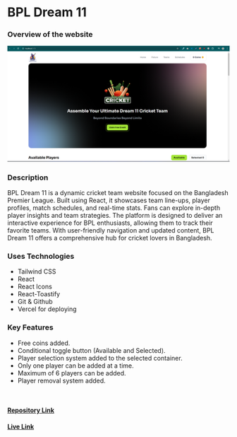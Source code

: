 # BPL Dream 11

### Overview of the website

![alt text](./public/image.png)

### Description

BPL Dream 11 is a dynamic cricket team website focused on the Bangladesh Premier League. Built using React, it showcases team line-ups, player profiles, match schedules, and real-time stats. Fans can explore in-depth player insights and team strategies. The platform is designed to deliver an interactive experience for BPL enthusiasts, allowing them to track their favorite teams. With user-friendly navigation and updated content, BPL Dream 11 offers a comprehensive hub for cricket lovers in Bangladesh.

### Uses Technologies

- Tailwind CSS
- React
- React Icons
- React-Toastify
- Git & Github
- Vercel for deploying

### Key Features

- Free coins added.
- Conditional toggle button (Available and Selected).
- Player selection system added to the selected container.
- Only one player can be added at a time.
- Maximum of 6 players can be added.
- Player removal system added.

<br/>

#### [Repository Link](https://github.com/programming-hero-web-course1/b10a7-dream-11-shamsuttabriz)

#### [Live Link](https://st-bpl-dream-11.netlify.app/)
